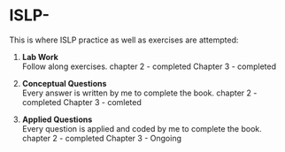 # ISLP-
This is where ISLP practice as well as exercises are attempted:

1. **Lab Work**  
   Follow along exercises.
   chapter 2 - completed
   Chapter 3 - completed

3. **Conceptual Questions**  
   Every answer is written by me to complete the book.
   chapter 2 - completed
   Chapter 3 - comleted

5. **Applied Questions**  
   Every question is applied and coded by me to complete the book.
   chapter 2 - completed
   Chapter 3 - Ongoing
